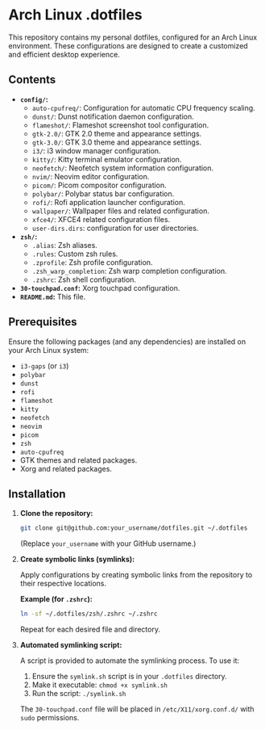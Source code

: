 # Arch Linux .dotfiles

This repository contains my personal dotfiles, configured for an Arch Linux environment. These configurations are designed to create a customized and efficient desktop experience.

## Contents

* **`config/`:**
    * `auto-cpufreq/`: Configuration for automatic CPU frequency scaling.
    * `dunst/`: Dunst notification daemon configuration.
    * `flameshot/`: Flameshot screenshot tool configuration.
    * `gtk-2.0/`: GTK 2.0 theme and appearance settings.
    * `gtk-3.0/`: GTK 3.0 theme and appearance settings.
    * `i3/`: i3 window manager configuration.
    * `kitty/`: Kitty terminal emulator configuration.
    * `neofetch/`: Neofetch system information configuration.
    * `nvim/`: Neovim editor configuration.
    * `picom/`: Picom compositor configuration.
    * `polybar/`: Polybar status bar configuration.
    * `rofi/`: Rofi application launcher configuration.
    * `wallpaper/`: Wallpaper files and related configuration.
    * `xfce4/`: XFCE4 related configuration files.
    * `user-dirs.dirs`: configuration for user directories.
* **`zsh/`:**
    * `.alias`: Zsh aliases.
    * `.rules`: Custom zsh rules.
    * `.zprofile`: Zsh profile configuration.
    * `.zsh_warp_completion`: Zsh warp completion configuration.
    * `.zshrc`: Zsh shell configuration.
* **`30-touchpad.conf`:** Xorg touchpad configuration.
* **`README.md`:** This file.

## Prerequisites

Ensure the following packages (and any dependencies) are installed on your Arch Linux system:

* `i3-gaps` (or `i3`)
* `polybar`
* `dunst`
* `rofi`
* `flameshot`
* `kitty`
* `neofetch`
* `neovim`
* `picom`
* `zsh`
* `auto-cpufreq`
* GTK themes and related packages.
* Xorg and related packages.

## Installation

1.  **Clone the repository:**

    ```bash
    git clone git@github.com:your_username/dotfiles.git ~/.dotfiles
    ```

    (Replace `your_username` with your GitHub username.)

2.  **Create symbolic links (symlinks):**

    Apply configurations by creating symbolic links from the repository to their respective locations.

    **Example (for `.zshrc`):**

    ```bash
    ln -sf ~/.dotfiles/zsh/.zshrc ~/.zshrc
    ```

    Repeat for each desired file and directory.

3.  **Automated symlinking script:**

    A script is provided to automate the symlinking process. To use it:

    1.  Ensure the `symlink.sh` script is in your `.dotfiles` directory.
    2.  Make it executable: `chmod +x symlink.sh`
    3.  Run the script: `./symlink.sh`

    The `30-touchpad.conf` file will be placed in `/etc/X11/xorg.conf.d/` with `sudo` permissions.

